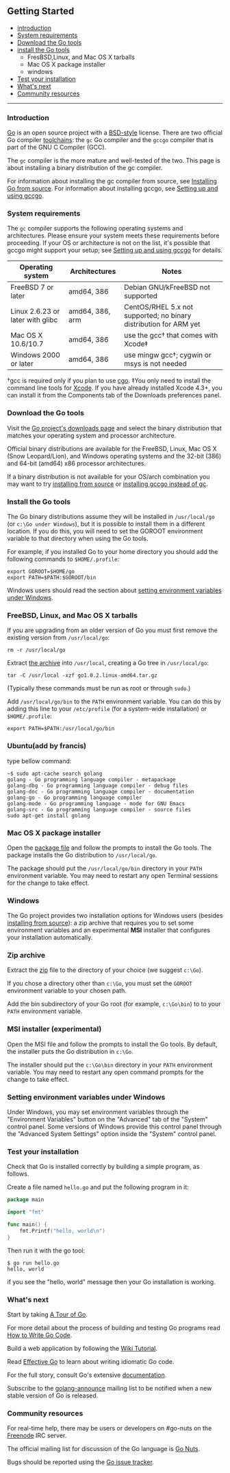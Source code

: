 ## Getting Started

* [introduction](#introduction)
* [System requirements](#system-requirements)
* [Download the Go tools](#download-the-go-tools)
* [install the Go tools](#install-the-go-tools)
  * FresBSD,Linux, and Mac OS X tarballs
  * Mac OS X package installer
  * windows
* [Test your installation](#test-your-installation)
* [What's next](#what's-next)
* [Community resources](#community-resources)

_________________________________________________

### Introduction

[Go](http://golang.org) is an open source project with a [BSD-style](http://en.wikipedia.org/wiki/BSD_licenses) license. There are two official Go compiler [toolchains](http://en.wikipedia.org/wiki/Toolchain): the `gc` Go compiler and the `gccgo` compiler that is part of the GNU C Compiler (GCC). 

 The `gc` compiler is the more mature and well-tested of the two. This page is about installing a binary distribution of the gc compiler. 

 For information about installing the gc compiler from source, see [Installing Go from source](http://golang.org/doc/install/source). For information about installing gccgo, see [Setting up and using gccgo](http://golang.org/doc/install/gccgo).

### System requirements

The `gc` compiler supports the following operating systems and architectures. Please ensure your system meets these requirements before proceeding. If your OS or architecture is not on the list, it's possible that gccgo might support your setup; see [Setting up and using gccgo](http://golang.org/doc/install/gccgo) for details.

<table>
  <thead>
    <tr>
      <th>Operating system</th>
      <th>Architectures</th>
      <th>Notes</th>
    </tr>
  </thead>
  <tbody>
    <tr>
      <td>FreeBSD 7 or later</td>
      <td>amd64, 386</td>
      <td>Debian GNU/kFreeBSD not supported</td>
    </tr>
    <tr>
      <td>Linux 2.6.23 or later with glibc</td>
      <td>amd64, 386, arm</td>
      <td>CentOS/RHEL 5.x not supported; no binary distribution for ARM yet</td>
    </tr>
    <tr>
      <td>Mac OS X 10.6/10.7</td>
      <td>amd64, 386</td>
      <td>use the gcc† that comes with Xcode‡</td>
    </tr>
    <tr>
      <td>Windows 2000 or later</td>
      <td>amd64, 386</td>
      <td>use mingw gcc†; cygwin or msys is not needed</td>
    </tr>
  </tbody>
</table>

  †gcc is required only if you plan to use [cgo](http://golang.org/cmd/cgo).
  ‡You only need to install the command line tools for [Xcode](http://developer.apple.com/Xcode/). If you have already installed Xcode 4.3+, you can install it from the Components tab of the Downloads preferences panel.
  
### Download the Go tools

Visit the [Go project's downloads page](http://code.google.com/p/go/downloads) and select the binary distribution that matches your operating system and processor architecture.

Official binary distributions are available for the FreeBSD, Linux, Mac OS X (Snow Leopard/Lion), and Windows operating systems and the 32-bit (386) and 64-bit (amd64) x86 processor architectures.

If a binary distribution is not available for your OS/arch combination you may want to try [installing from source](http://golang.org/doc/install/source) or [installing gccgo instead of gc](http://golang.org/doc/install/gccgo).

### Install the Go tools

The Go binary distributions assume they will be installed in `/usr/local/go` (or `c:\Go under Windows`), but it is possible to install them in a different location. If you do this, you will need to set the GOROOT environment variable to that directory when using the Go tools. 

For example, if you installed Go to your home directory you should add the following commands to `$HOME/.profile`:

```shell
export GOROOT=$HOME/go
export PATH=$PATH:$GOROOT/bin
```

Windows users should read the section about [setting environment variables under Windows](http://golang.org/doc/install#windows_env).

### FreeBSD, Linux, and Mac OS X tarballs

If you are upgrading from an older version of Go you must first remove the existing version from `/usr/local/go`:

```shell
rm -r /usr/local/go
```

Extract [the archive](http://code.google.com/p/go/downloads/list?q=OpSys-FreeBSD+OR+OpSys-Linux+OR+OpSys-OSX+AND+Type-Archive) into `/usr/local`, creating a Go tree in `/usr/local/go`:

```shell
tar -C /usr/local -xzf go1.0.2.linux-amd64.tar.gz
```

(Typically these commands must be run as root or through `sudo`.) 

Add `/usr/local/go/bin` to the `PATH` environment variable. You can do this by adding this line to your `/etc/profile` (for a system-wide installation) or `$HOME/.profile`:

```shell
export PATH=$PATH:/usr/local/go/bin
```

### Ubuntu(add by francis)

type bellow command:

```shell
~$ sudo apt-cache search golang
golang - Go programming language compiler - metapackage
golang-dbg - Go programming language compiler - debug files
golang-doc - Go programming language compiler - documentation
golang-go - Go programming language compiler
golang-mode - Go programming language - mode for GNU Emacs
golang-src - Go programming language compiler - source files
sudo apt-get install golang
```

### Mac OS X package installer

Open the [package file](http://code.google.com/p/go/downloads/list?q=OpSys-Darwin+AND+Type-Installer) and follow the prompts to install the Go tools. The package installs the Go distribution to `/usr/local/go`. 

The package should put the `/usr/local/go/bin` directory in your `PATH` environment variable. You may need to restart any open Terminal sessions for the change to take effect.
 
### Windows

The Go project provides two installation options for Windows users (besides [installing from source](http://golang.org/doc/install/source)): a zip archive that requires you to set some environment variables and an experimental **MSI** installer that configures your installation automatically. 

### Zip archive

 Extract the [zip](http://code.google.com/p/go/downloads/list?q=OpSys-Windows+Type%3DArchive) file to the directory of your choice (we suggest `c:\Go`). 

If you chose a directory other than `c:\Go`, you must set the `GOROOT` environment variable to your chosen path. 

Add the bin subdirectory of your Go root (for example, `c:\Go\bin`) to to your `PATH` environment variable.

### MSI installer (experimental)

Open the MSI file and follow the prompts to install the Go tools. By default, the installer puts the Go distribution in `c:\Go`. 

The installer should put the `c:\Go\bin` directory in your `PATH` environment variable. You may need to restart any open command prompts for the change to take effect.

### Setting environment variables under Windows

Under Windows, you may set environment variables through the "Environment Variables" button on the "Advanced" tab of the "System" control panel. Some versions of Windows provide this control panel through the "Advanced System Settings" option inside the "System" control panel.

### Test your installation

Check that Go is installed correctly by building a simple program, as follows. 

Create a file named `hello.go` and put the following program in it:

```go
package main

import "fmt"

func main() {
    fmt.Printf("hello, world\n")
}
```

Then run it with the go tool:

```shell
$ go run hello.go
hello, world
```

if you see the "hello, world" message then your Go installation is working.

### What's next

Start by taking [A Tour of Go](http://code.google.com/p/go-tour/). 

For more detail about the process of building and testing Go programs read [How to Write Go Code](http://golang.org/doc/code.html). 

Build a web application by following the [Wiki Tutorial](http://golang.org/doc/articles/wiki/). 

Read [Effective Go](http://golang.org/doc/effective_go.html) to learn about writing idiomatic Go code. 

For the full story, consult Go's extensive [documentation](http://golang.org/doc/). 

Subscribe to the [golang-announce](http://groups.google.com/group/golang-announce) mailing list to be notified when a new stable version of Go is released.

### Community resources

For real-time help, there may be users or developers on #go-nuts on the [Freenode](http://freenode.net/) IRC server. 

The official mailing list for discussion of the Go language is [Go Nuts](http://groups.google.com/group/golang-nuts). 

Bugs should be reported using the [Go issue tracker](http://code.google.com/p/go/issues/list).
